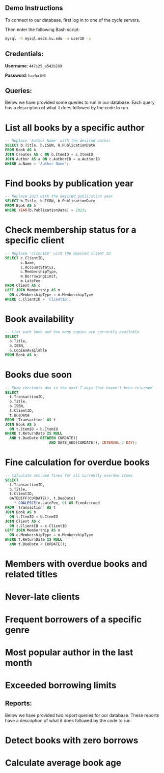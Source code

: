 ## Demo Instructions

To connect to our database, first log in to one of the cycle servers.

Then enter the following Bash script:

```bash
mysql -h mysql.eecs.ku.edu -u userID -p
```

## Credentials:

**Username**: `447s25_a542b289`

**Password**: `haehaiN3`

## Queries:

Below we have provided some queries to run in our database. Each query has a description of what it does followed by the code to run

<!-- Aiden -->

# List all books by a specific author
```SQL
-- Replace 'Author Name' with the desired author
SELECT b.Title, b.ISBN, b.PublicationDate
FROM Book AS b
JOIN Creates AS c ON b.ItemID = c.ItemID
JOIN Author AS a ON c.AuthorID = a.AuthorID
WHERE a.Name = 'Author Name';
```

# Find books by publication year
```SQL
-- Replace 2023 with the desired publication year
SELECT b.Title, b.ISBN, b.PublicationDate
FROM Book AS b
WHERE YEAR(b.PublicationDate) = 2023;
```

# Check membership status for a specific client
```SQL
-- Replace 'ClientID' with the desired client ID
SELECT c.ClientID,
       c.Name,
       c.AccountStatus,
       c.MembershipType,
       m.BorrowingLimit,
       m.LateFee
FROM Client AS c
LEFT JOIN Membership AS m
  ON c.MembershipType = m.MembershipType
WHERE c.ClientID = 'ClientID';
```

<!-- Daniel -->

# Book availability
```SQL
-- List each book and how many copies are currently available
SELECT 
  b.Title,
  b.ISBN,
  b.CopiesAvailable
FROM Book AS b;
```

# Books due soon
```SQL
-- Show checkouts due in the next 7 days that haven’t been returned
SELECT 
  t.TransactionID,
  b.Title,
  b.ISBN,
  t.ClientID,
  t.DueDate
FROM `Transaction` AS t
JOIN Book AS b
  ON t.ItemID = b.ItemID
WHERE t.ReturnDate IS NULL
  AND t.DueDate BETWEEN CURDATE() 
                    AND DATE_ADD(CURDATE(), INTERVAL 7 DAY);
```

# Fine calculation for overdue books
```SQL
-- Calculate accrued fines for all currently overdue items
SELECT 
  t.TransactionID,
  b.Title,
  t.ClientID,
  DATEDIFF(CURDATE(), t.DueDate)
    * COALESCE(m.LateFee, 0) AS FineAccrued
FROM `Transaction` AS t
JOIN Book AS b
  ON t.ItemID = b.ItemID
JOIN Client AS c
  ON t.ClientID = c.ClientID
LEFT JOIN Membership AS m
  ON c.MembershipType = m.MembershipType
WHERE t.ReturnDate IS NULL
  AND t.DueDate < CURDATE();
```

<!-- Jack -->

# Members with overdue books and related titles

# Never-late clients

# Frequent borrowers of a specific genre

<!-- Liam -->

# Most popular author in the last month

# Exceeded borrowing limits


<!--
Jorge
Sam

More report ideas are in canvas -> databases -> files -> project

-->
## Reports:

Below we have provided two report queries for our database. These reports have a description of what it does followed by the code to run

# Detect books with zero borrows

# Calculate average book age

